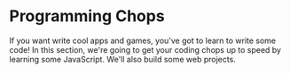 # Programming Chops

If you want write cool apps and games, you've got to learn to write some code! In this section, we're going to get your coding chops up to speed by learning some JavaScript. We'll also build some web projects.